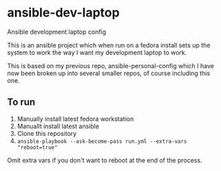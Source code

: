 # ansible-dev-laptop

Ansible development laptop config

This is an ansible project which when run on a fedora install sets up
the system to work the way I want my development laptop to work.

This is based on my previous repo, ansible-personal-config which
I have now been broken up into several smaller repos, of course including this one.

## To run

1. Manually install latest fedora workstation
1. Manuallt install latest ansible
1. Clone this repository
1. `ansible-playbook --ask-become-pass run.yml --extra-vars "reboot=true"`

Omit extra vars if you don't want to reboot at the end of the process.
